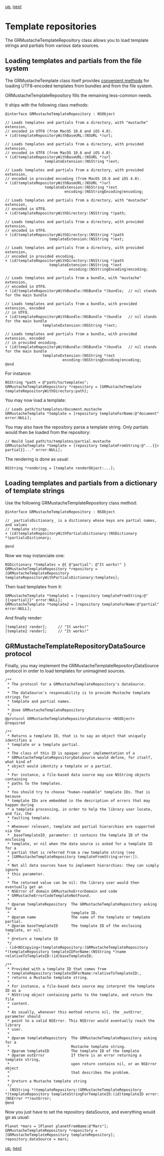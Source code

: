 [up](../../../../GRMustache), [next](runtime.md)

Template repositories
=====================

The GRMustacheTemplateRepository class allows you to load template strings and partials from various data sources.


Loading templates and partials from the file system
---------------------------------------------------

The GRMustacheTemplate class itself provides [convenient methods](templates.md) for loading UTF8-encoded templates from bundles and from the file system.

GRMustacheTemplateRepository fills the remaining less-common needs.

It ships with the following class methods:

```objc
@interface GRMustacheTemplateRepository : NSObject

// Loads templates and partials from a directory, with "mustache" extension,
// encoded in UTF8 (from MacOS 10.6 and iOS 4.0).
+ (id)templateRepositoryWithBaseURL:(NSURL *)url;

// Loads templates and partials from a directory, with provided extension,
// encoded in UTF8 (from MacOS 10.6 and iOS 4.0).
+ (id)templateRepositoryWithBaseURL:(NSURL *)url
                  templateExtension:(NSString *)ext;

// Loads templates and partials from a directory, with provided extension,
// encoded in provided encoding (from MacOS 10.6 and iOS 4.0).
+ (id)templateRepositoryWithBaseURL:(NSURL *)url
                  templateExtension:(NSString *)ext
                           encoding:(NSStringEncoding)encoding;

// Loads templates and partials from a directory, with "mustache" extension,
// encoded in UTF8.
+ (id)templateRepositoryWithDirectory:(NSString *)path;

// Loads templates and partials from a directory, with provided extension,
// encoded in UTF8.
+ (id)templateRepositoryWithDirectory:(NSString *)path
                    templateExtension:(NSString *)ext;

// Loads templates and partials from a directory, with provided extension,
// encoded in provided encoding.
+ (id)templateRepositoryWithDirectory:(NSString *)path
                    templateExtension:(NSString *)ext
                             encoding:(NSStringEncoding)encoding;

// Loads templates and partials from a bundle, with "mustache" extension,
// encoded in UTF8.
+ (id)templateRepositoryWithBundle:(NSBundle *)bundle;  // nil stands for the main bundle

// Loads templates and partials from a bundle, with provided extension, encoded
// in UTF8.
+ (id)templateRepositoryWithBundle:(NSBundle *)bundle   // nil stands for the main bundle
                 templateExtension:(NSString *)ext;

// Loads templates and partials from a bundle, with provided extension, encoded
// in provided encoding.
+ (id)templateRepositoryWithBundle:(NSBundle *)bundle   // nil stands for the main bundle
                 templateExtension:(NSString *)ext
                          encoding:(NSStringEncoding)encoding;
@end
```

For instance:

```objc
NSString *path = @"path/to/templates";
GRMustacheTemplateRepository *repository = [GRMustacheTemplate templateRepositoryWithDirectory:path];
```

You may now load a template:

```objc
// Loads path/to/templates/document.mustache
GRMustacheTemplate *template = [repository templateForName:@"document" error:NULL];
```
 
You may also have the repository parse a template string. Only partials would then be loaded from the repository:

```objc
// Would load path/to/templates/partial.mustache
GRMustacheTemplate *template = [repository templateFromString:@"...{{> partial}}..." error:NULL];
```
 
The rendering is done as usual:

```objc
NSString *rendering = [template renderObject:...];
```

Loading templates and partials from a dictionary of template strings
--------------------------------------------------------------------

Use the following GRMustacheTemplateRepository class method:

```objc
@interface GRMustacheTemplateRepository : NSObject

// _partialsDictionary_ is a dictionary whose keys are partial names, and values
// template strings.
+ (id)templateRepositoryWithPartialsDictionary:(NSDictionary *)partialsDictionary;

@end
```

Now we may instanciate one:
    
```objc
NSDictionary *templates = @{ @"partial": @"It works!" }
GRMustacheTemplateRepository *repository = [GRMustacheTemplateRepository templateRepositoryWithPartialsDictionary:templates];
```

Then load templates from it:

```objc
GRMustacheTemplate *template1 = [repository templateFromString:@"{{>partial}}" error:NULL];
GRMustacheTemplate *template2 = [repository templateForName:@"partial" error:NULL];
```

And finally render:

```objc
[template1 render];     // "It works!"
[template2 render];     // "It works!"
```


GRMustacheTemplateRepositoryDataSource protocol
-----------------------------------------------

Finally, you may implement the GRMustacheTemplateRepositoryDataSource protocol in order to load templates for unimagined sources.

```objc
/**
 * The protocol for a GRMustacheTemplateRepository's dataSource.
 * 
 * The dataSource's responsability is to provide Mustache template strings for
 * template and partial names.
 * 
 * @see GRMustacheTemplateRepository
 */
@protocol GRMustacheTemplateRepositoryDataSource <NSObject>
@required

/**
 * Returns a template ID, that is to say an object that uniquely identifies a
 * template or a template partial.
 * 
 * The class of this ID is opaque: your implementation of a
 * GRMustacheTemplateRepositoryDataSource would define, for itself, what kind of
 * object would identity a template or a partial.
 * 
 * For instance, a file-based data source may use NSString objects containing
 * paths to the templates.
 * 
 * You should try to choose "human-readable" template IDs. That is because
 * template IDs are embedded in the description of errors that may happen during
 * a template processing, in order to help the library user locate, and fix, the
 * faulting template.
 * 
 * Whenever relevant, template and partial hierarchies are supported via the
 * _baseTemplateID_ parameter: it contains the template ID of the enclosing
 * template, or nil when the data source is asked for a template ID for a
 * partial that is referred from a raw template string (see
 * [GRMustacheTemplateRepository templateFromString:error:]).
 * 
 * Not all data sources have to implement hierarchies: they can simply ignore
 * this parameter.
 * 
 * The returned value can be nil: the library user would then eventually get an
 * NSError of domain GRMustacheErrorDomain and code
 * GRMustacheErrorCodeTemplateNotFound.
 * 
 * @param templateRepository  The GRMustacheTemplateRepository asking for a
 *                            template ID.
 * @param name                The name of the template or template partial.
 * @param baseTemplateID      The template ID of the enclosing template, or nil.
 *
 * @return a template ID
 */
- (id<NSCopying>)templateRepository:(GRMustacheTemplateRepository *)templateRepository templateIDForName:(NSString *)name relativeToTemplateID:(id)baseTemplateID;

/**
 * Provided with a template ID that comes from
 * templateRepository:templateIDForName:relativeToTemplateID:,
 * returns a Mustache template string.
 * 
 * For instance, a file-based data source may interpret the template ID as a
 * NSString object containing paths to the template, and return the file
 * content.
 * 
 * As usually, whenever this method returns nil, the _outError_ parameter should
 * point to a valid NSError. This NSError would eventually reach the library
 * user.
 * 
 * @param templateRepository  The GRMustacheTemplateRepository asking for a
 *                            Mustache template string.
 * @param templateID          The template ID of the template
 * @param outError            If there is an error returning a template string,
 *                            upon return contains nil, or an NSError object
 *                            that describes the problem.
 *
 * @return a Mustache template string
 */
- (NSString *)templateRepository:(GRMustacheTemplateRepository *)templateRepository templateStringForTemplateID:(id)templateID error:(NSError **)outError;
@end
```

Now you just have to set the repository dataSource, and everything would go as usual:

```objc
Planet *mars = [Planet planetFromName:@"Mars"];
GRMustacheTemplateRepository *repository = [GRMustacheTemplateRepository templateRepository];
repository.dataSource = mars;
```

[up](../../../../GRMustache), [next](runtime.md)
